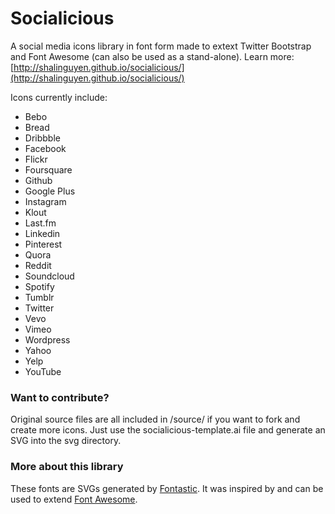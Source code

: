 Socialicious
============

A social media icons library in font form made to extext Twitter Bootstrap and Font Awesome (can also be used as a stand-alone). Learn more: [http://shalinguyen.github.io/socialicious/](http://shalinguyen.github.io/socialicious/)

Icons currently include:
- Bebo
- Bread
- Dribbble
- Facebook
- Flickr
- Foursquare
- Github
- Google Plus 
- Instagram
- Klout
- Last.fm
- Linkedin
- Pinterest
- Quora
- Reddit
- Soundcloud
- Spotify
- Tumblr
- Twitter
- Vevo
- Vimeo
- Wordpress
- Yahoo
- Yelp
- YouTube

### Want to contribute?

Original source files are all included in /source/ if you want to fork and create more icons. Just use the socialicious-template.ai file and generate an SVG into the svg directory.

### More about this library

These fonts are SVGs generated by [Fontastic](http://fontastic.me/). It was inspired by and can be used to extend [Font Awesome](http://fontawesome.io).